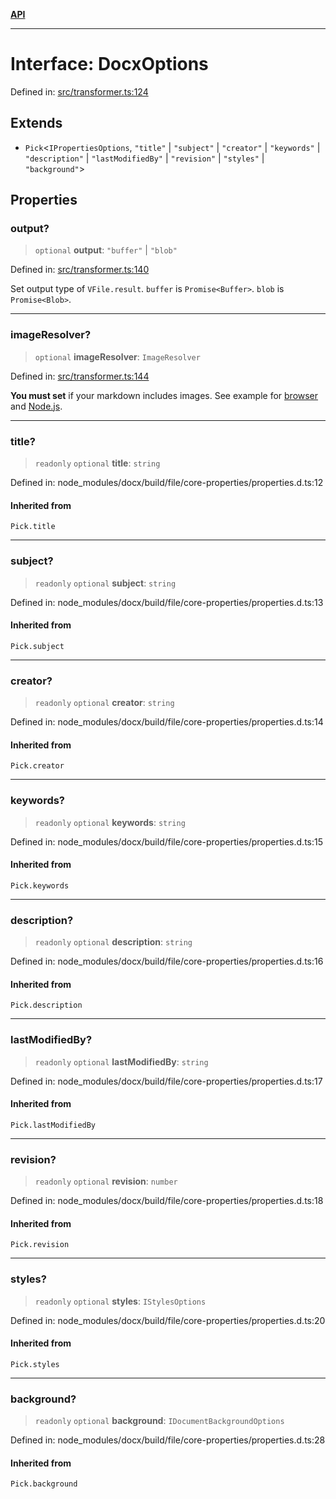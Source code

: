 [**API**](../API.md)

***

# Interface: DocxOptions

Defined in: [src/transformer.ts:124](https://github.com/inokawa/remark-docx/blob/020caed5daac73edb3764fa82eba18e03f68d466/src/transformer.ts#L124)

## Extends

- `Pick`\<`IPropertiesOptions`, `"title"` \| `"subject"` \| `"creator"` \| `"keywords"` \| `"description"` \| `"lastModifiedBy"` \| `"revision"` \| `"styles"` \| `"background"`\>

## Properties

### output?

> `optional` **output**: `"buffer"` \| `"blob"`

Defined in: [src/transformer.ts:140](https://github.com/inokawa/remark-docx/blob/020caed5daac73edb3764fa82eba18e03f68d466/src/transformer.ts#L140)

Set output type of `VFile.result`. `buffer` is `Promise<Buffer>`. `blob` is `Promise<Blob>`.

***

### imageResolver?

> `optional` **imageResolver**: `ImageResolver`

Defined in: [src/transformer.ts:144](https://github.com/inokawa/remark-docx/blob/020caed5daac73edb3764fa82eba18e03f68d466/src/transformer.ts#L144)

**You must set** if your markdown includes images. See example for [browser](https://github.com/inokawa/remark-docx/blob/main/stories/playground.stories.tsx) and [Node.js](https://github.com/inokawa/remark-docx/blob/main/src/index.spec.ts).

***

### title?

> `readonly` `optional` **title**: `string`

Defined in: node\_modules/docx/build/file/core-properties/properties.d.ts:12

#### Inherited from

`Pick.title`

***

### subject?

> `readonly` `optional` **subject**: `string`

Defined in: node\_modules/docx/build/file/core-properties/properties.d.ts:13

#### Inherited from

`Pick.subject`

***

### creator?

> `readonly` `optional` **creator**: `string`

Defined in: node\_modules/docx/build/file/core-properties/properties.d.ts:14

#### Inherited from

`Pick.creator`

***

### keywords?

> `readonly` `optional` **keywords**: `string`

Defined in: node\_modules/docx/build/file/core-properties/properties.d.ts:15

#### Inherited from

`Pick.keywords`

***

### description?

> `readonly` `optional` **description**: `string`

Defined in: node\_modules/docx/build/file/core-properties/properties.d.ts:16

#### Inherited from

`Pick.description`

***

### lastModifiedBy?

> `readonly` `optional` **lastModifiedBy**: `string`

Defined in: node\_modules/docx/build/file/core-properties/properties.d.ts:17

#### Inherited from

`Pick.lastModifiedBy`

***

### revision?

> `readonly` `optional` **revision**: `number`

Defined in: node\_modules/docx/build/file/core-properties/properties.d.ts:18

#### Inherited from

`Pick.revision`

***

### styles?

> `readonly` `optional` **styles**: `IStylesOptions`

Defined in: node\_modules/docx/build/file/core-properties/properties.d.ts:20

#### Inherited from

`Pick.styles`

***

### background?

> `readonly` `optional` **background**: `IDocumentBackgroundOptions`

Defined in: node\_modules/docx/build/file/core-properties/properties.d.ts:28

#### Inherited from

`Pick.background`
